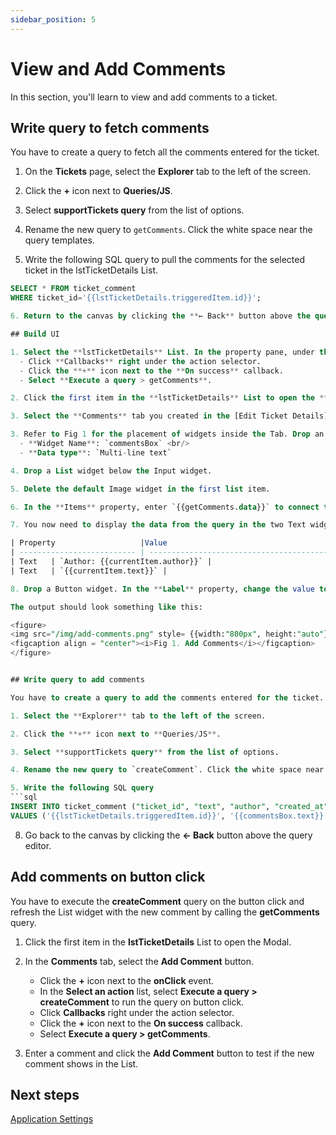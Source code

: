 ```yaml
---
sidebar_position: 5
---
```


# View and Add Comments

In this section, you'll learn to view and add comments to a ticket.

## Write query to fetch comments

You have to create a query to fetch all the comments entered for the ticket.

1. On the **Tickets** page, select the **Explorer** tab to the left of the screen. 

2. Click the **+** icon next to **Queries/JS**. 

3. Select **supportTickets query** from the list of options. 

4. Rename the new query to `getComments`. Click the white space near the query templates.

5. Write the following SQL query to pull the comments for the selected ticket in the lstTicketDetails List.
  ```sql
  SELECT * FROM ticket_comment 
  WHERE ticket_id='{{lstTicketDetails.triggeredItem.id}}';

6. Return to the canvas by clicking the **← Back** button above the query editor.

## Build UI

1. Select the **lstTicketDetails** List. In the property pane, under the **onItemClick** event:
    - Click **Callbacks** right under the action selector.  
    - Click the **+** icon next to the **On success** callback. 
    - Select **Execute a query > getComments**. 

2. Click the first item in the **lstTicketDetails** List to open the **mdlEditTicket** Modal.

3. Select the **Comments** tab you created in the [Edit Ticket Details](/getting-started/tutorials/customer-support-tool/edit-ticket-details#build-ui) page.

3. Refer to Fig 1 for the placement of widgets inside the Tab. Drop an Input widget. Set the properties as follows:
    - **Widget Name**: `commentsBox` <br/>
    - **Data type**: `Multi-line text`

4. Drop a List widget below the Input widget. 

5. Delete the default Image widget in the first list item. 

6. In the **Items** property, enter `{{getComments.data}}` to connect the query results to the List widget.

7. You now need to display the data from the query in the two Text widgets. In step 4 above, you already connected the List widget to the **getComments** query. Use the `currentItem` reference property of the List widget to display the data in the default Text widgets, as shown in the table below: 

  | Property                   |Value                                              |
  | -------------------------- | ------------------------------------------------- | 
  | Text   | `Author: {{currentItem.author}}` |
  | Text   | `{{currentItem.text}}` |

8. Drop a Button widget. In the **Label** property, change the value to `Add Comment`. 

The output should look something like this: 

<figure>
  <img src="/img/add-comments.png" style= {{width:"800px", height:"auto"}} alt="Add Comments"/>
  <figcaption align = "center"><i>Fig 1. Add Comments</i></figcaption>
</figure>


## Write query to add comments

You have to create a query to add the comments entered for the ticket.

1. Select the **Explorer** tab to the left of the screen. 

2. Click the **+** icon next to **Queries/JS**. 

3. Select **supportTickets query** from the list of options. 

4. Rename the new query to `createComment`. Click the white space near the query templates.

5. Write the following SQL query 
  ```sql
  INSERT INTO ticket_comment ("ticket_id", "text", "author", "created_at")
  VALUES ('{{lstTicketDetails.triggeredItem.id}}', '{{commentsBox.text}}', '{{appsmith.user.name}}', '{{moment().format('LLL')}}');
  ```
8. Go back to the canvas by clicking the **← Back** button above the query editor.

## Add comments on button click

You have to execute the **createComment** query on the button click and refresh the List widget with the new comment by calling the **getComments** query.

1. Click the first item in the **lstTicketDetails** List to open the Modal.

2. In the **Comments** tab, select the **Add Comment** button.
    - Click the **+** icon next to the **onClick** event.
    - In the **Select an action** list, select **Execute a query > createComment** to run the query on button click. 
    - Click **Callbacks** right under the action selector.  
    - Click the **+** icon next to the **On success** callback. 
    - Select **Execute a query > getComments**. 

9. Enter a comment and click the **Add Comment** button to test if the new comment shows in the List.

## Next steps
[Application Settings](/getting-started/tutorials/customer-support-tool/application-settings)